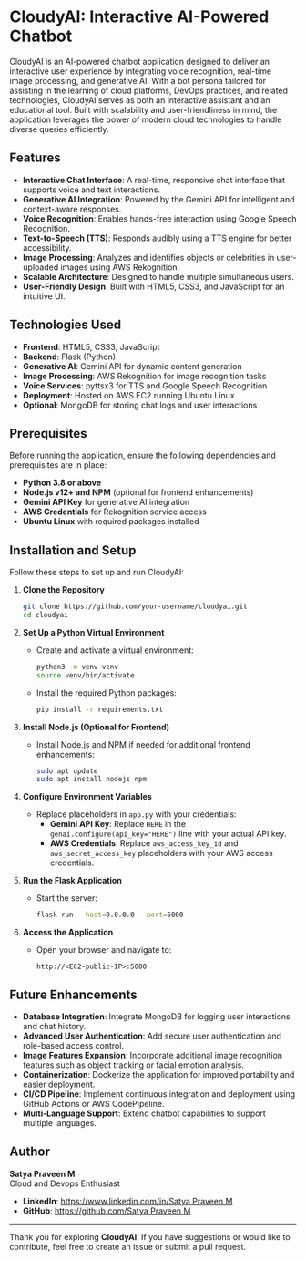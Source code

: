 # CloudyAI: Interactive AI-Powered Chatbot

CloudyAI is an AI-powered chatbot application designed to deliver an interactive user experience by integrating voice recognition, real-time image processing, and generative AI. With a bot persona tailored for assisting in the learning of cloud platforms, DevOps practices, and related technologies, CloudyAI serves as both an interactive assistant and an educational tool. Built with scalability and user-friendliness in mind, the application leverages the power of modern cloud technologies to handle diverse queries efficiently.

## Features

- **Interactive Chat Interface**: A real-time, responsive chat interface that supports voice and text interactions.
- **Generative AI Integration**: Powered by the Gemini API for intelligent and context-aware responses.
- **Voice Recognition**: Enables hands-free interaction using Google Speech Recognition.
- **Text-to-Speech (TTS)**: Responds audibly using a TTS engine for better accessibility.
- **Image Processing**: Analyzes and identifies objects or celebrities in user-uploaded images using AWS Rekognition.
- **Scalable Architecture**: Designed to handle multiple simultaneous users.
- **User-Friendly Design**: Built with HTML5, CSS3, and JavaScript for an intuitive UI.

## Technologies Used

- **Frontend**: HTML5, CSS3, JavaScript
- **Backend**: Flask (Python)
- **Generative AI**: Gemini API for dynamic content generation
- **Image Processing**: AWS Rekognition for image recognition tasks
- **Voice Services**: pyttsx3 for TTS and Google Speech Recognition
- **Deployment**: Hosted on AWS EC2 running Ubuntu Linux
- **Optional**: MongoDB for storing chat logs and user interactions

## Prerequisites

Before running the application, ensure the following dependencies and prerequisites are in place:

- **Python 3.8 or above**
- **Node.js v12+ and NPM** (optional for frontend enhancements)
- **Gemini API Key** for generative AI integration
- **AWS Credentials** for Rekognition service access
- **Ubuntu Linux** with required packages installed

## Installation and Setup

Follow these steps to set up and run CloudyAI:

1. **Clone the Repository**
   ```bash
   git clone https://github.com/your-username/cloudyai.git
   cd cloudyai
2. **Set Up a Python Virtual Environment**
   - Create and activate a virtual environment:
     ```bash
     python3 -m venv venv
     source venv/bin/activate
     ```
   - Install the required Python packages:
     ```bash
     pip install -r requirements.txt
     ```

3. **Install Node.js (Optional for Frontend)**
   - Install Node.js and NPM if needed for additional frontend enhancements:
     ```bash
     sudo apt update
     sudo apt install nodejs npm
     ```

4. **Configure Environment Variables**
   - Replace placeholders in `app.py` with your credentials:
     - **Gemini API Key**: Replace `HERE` in the `genai.configure(api_key="HERE")` line with your actual API key.
     - **AWS Credentials**: Replace `aws_access_key_id` and `aws_secret_access_key` placeholders with your AWS access credentials.

5. **Run the Flask Application**
   - Start the server:
     ```bash
     flask run --host=0.0.0.0 --port=5000
     ```

6. **Access the Application**
   - Open your browser and navigate to:
     ```
     http://<EC2-public-IP>:5000
     ```

## Future Enhancements

- **Database Integration**: Integrate MongoDB for logging user interactions and chat history.
- **Advanced User Authentication**: Add secure user authentication and role-based access control.
- **Image Features Expansion**: Incorporate additional image recognition features such as object tracking or facial emotion analysis.
- **Containerization**: Dockerize the application for improved portability and easier deployment.
- **CI/CD Pipeline**: Implement continuous integration and deployment using GitHub Actions or AWS CodePipeline.
- **Multi-Language Support**: Extend chatbot capabilities to support multiple languages.

## Author

**Satya Praveen M**  
Cloud and Devops Enthusiast  
- **LinkedIn**: [https://www.linkedin.com/in/Satya Praveen M](https://www.linkedin.com/in/satya-praveen-m-36442725b/)  
- **GitHub**: [https://github.com/Satya Praveen M](https://github.com/22MH1A42H7)  

---

Thank you for exploring **CloudyAI**! If you have suggestions or would like to contribute, feel free to create an issue or submit a pull request.
